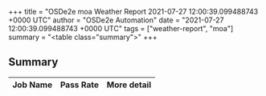 +++
title = "OSDe2e moa Weather Report 2021-07-27 12:00:39.099488743 +0000 UTC"
author = "OSDe2e Automation"
date = "2021-07-27 12:00:39.099488743 +0000 UTC"
tags = ["weather-report", "moa"]
summary = "<table class=\"summary\"></table>"
+++
## Summary

| Job Name | Pass Rate | More detail |
|----------|-----------|-------------|




